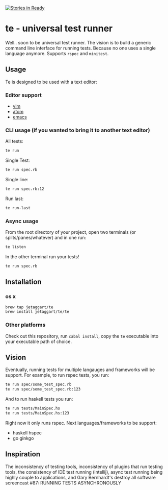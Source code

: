 [![Stories in Ready](https://badge.waffle.io/jetaggart/te.svg?label=ready&title=Ready)](http://waffle.io/jetaggart/te)

# te - universal test runner

Well.. soon to be universal test runner. The vision is to build a generic command line interface for running tests. Because no one uses a single language anymore. Supports `rspec` and `minitest`.

## Usage

Te is designed to be used with a text editor:

### Editor support
* [vim](https://github.com/jetaggart/vim-te)
* [atom](https://github.com/jetaggart/atom-te)
* [emacs](https://github.com/jetaggart/emacs-te)


### CLI usage (if you wanted to bring it to another text editor)
All tests:

```bash
te run
```

Single Test:

```bash
te run spec.rb
```

Single line:

```bash
te run spec.rb:12
```

Run last:

```bash
te run-last
```

### Async usage

From the root directory of your project, open two terminals (or splits/panes/whatever) and in one run:

```bash
te listen
```

In the other terminal run your tests!

```bash
te run spec.rb
```

## Installation

### os x

```bash
brew tap jetaggart/te
brew install jetaggart/te/te
```

### Other platforms

Check out this repository, run `cabal install`, copy the `te` executable into your executable path of choice.

## Vision

Eventually, running tests for multiple langauges and frameworks will be support.
For example, to run rspec tests, you run:

```bash
te run spec/some_test_spec.rb
te run spec/some_test_spec.rb:123
```

And to run haskell tests you run:

```bash
te run tests/MainSpec.hs
te run tests/MainSpec.hs:123
```

Right now it only runs rspec. Next languages/frameworks to be support:
* haskell hspec
* go ginkgo

## Inspiration

The inconsistency of testing tools, inconsistency of plugins that run testing tools, the consistency of IDE test running (intellij), async test running being highly couple to applications, and Gary Bernhardt's destroy all software screencast #87: RUNNING TESTS ASYNCHRONOUSLY
